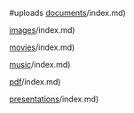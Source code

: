 #uploads
[documents](documents)/index.md)

[images](images)/index.md)

[movies](movies)/index.md)

[music](music)/index.md)

[pdf](pdf)/index.md)

[presentations](presentations)/index.md)

